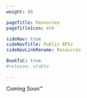 ```yaml
---
weight: 80

pageTitle: Resources
pageTitleIcon: eth

sideNav: true
sideNavTitle: Public APIs
sideNavLinkRename: Resources

BookToC: true
#release: stable

---
```


Coming Soon&trade;
